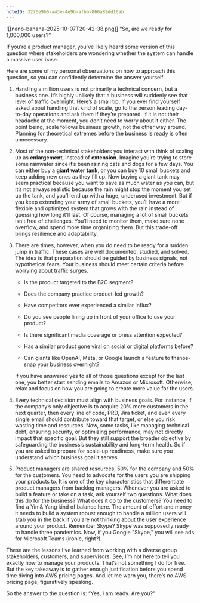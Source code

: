 ```yaml
---
noteID: 3276e9b6-a43e-4e9b-afbb-866a89dd16ab
---
```

![[nano-banana-2025-10-07T20-42-38.png]]
“So, are we ready for 1,000,000 users?”

If you’re a product manager, you’ve likely heard some version of this question where stakeholders are wondering whether the system can handle a massive user base.

Here are some of my personal observations on how to approach this question, so you can confidently determine the answer yourself.

1. Handling a million users is not primarily a technical concern, but a business one. It’s highly unlikely that a business will suddenly see that level of traffic overnight. Here’s a small tip. If you ever find yourself asked about handling that kind of scale, go to the person leading day-to-day operations and ask them if they’re prepared. If it is not their headache at the moment, you don’t need to worry about it either. The point being, scale follows business growth, not the other way around. Planning for theoretical extremes before the business is ready is often unnecessary.
    
2. Most of the non-technical stakeholders you interact with think of scaling up as **enlargement**, instead of **extension**. Imagine you’re trying to store some rainwater since it’s been raining cats and dogs for a few days. You can either buy a **giant water tank**, or you can buy 10 small buckets and keep adding new ones as they fill up. Now buying a giant tank may seem practical because you want to save as much water as you can, but it’s not always realistic because the rain might stop the moment you set up the tank, and you’ll end up with a huge, underused investment. But if you keep extending your army of small buckets, you’ll have a more flexible and optimized system that grows with the rain instead of guessing how long it’ll last. Of course, managing a lot of small buckets isn’t free of challenges. You’ll need to monitor them, make sure none overflow, and spend more time organizing them. But this trade-off brings resilience and adaptability.
    
3. There are times, however, when you do need to be ready for a sudden jump in traffic. These cases are well documented, studied, and solved. The idea is that preparation should be guided by business signals, not hypothetical fears. Your business should meet certain criteria before worrying about traffic surges.
    
    - Is the product targeted to the B2C segment?
        
    - Does the company practice product-led growth?
        
    - Have competitors ever experienced a similar influx?
        
    - Do you see people lining up in front of your office to use your product?
        
    - Is there significant media coverage or press attention expected?
        
    - Has a similar product gone viral on social or digital platforms before?
        
    - Can giants like OpenAI, Meta, or Google launch a feature to thanos-snap your business overnight?  
    
    If you have answered yes to all of those questions except for the last one, you better start sending emails to Amazon or Microsoft. Otherwise, relax and focus on how you are going to create more value for the users.
        
4. Every technical decision must align with business goals. For instance, if the company’s only objective is to acquire 20% more customers in the next quarter, then every line of code, PRD, Jira ticket, and even every single email should contribute toward that target, or else you risk wasting time and resources. Now, some tasks, like managing technical debt, ensuring security, or optimizing performance, may not directly impact that specific goal. But they still support the broader objective by safeguarding the business’s sustainability and long-term health. So if you are asked to prepare for scale-up readiness, make sure you understand which business goal it serves.
    
5. Product managers are shared resources, 50% for the company and 50% for the customers. You need to advocate for the users you are shipping your products to. It is one of the key characteristics that differentiate product managers from backlog managers. Whenever you are asked to build a feature or take on a task, ask yourself two questions. What does this do for the business? What does it do to the customers? You need to find a Yin & Yang kind of balance here. The amount of effort and money it needs to build a system robust enough to handle a million users will stab you in the back if you are not thinking about the user experience around your product. Remember Skype? Skype was supposedly ready to handle three pandemics. Now, if you Google "Skype," you will see ads for Microsoft Teams (ironic, right?).
    

These are the lessons I’ve learned from working with a diverse group stakeholders, customers, and supervisors. See, I’m not here to tell you exactly how to manage your products. That’s not something I do for free. But the key takeaway is to gather enough justification before you spend time diving into AWS pricing pages. And let me warn you, there’s no AWS pricing page, figuratively speaking.

So the answer to the question is: “Yes, I am ready. Are you?”